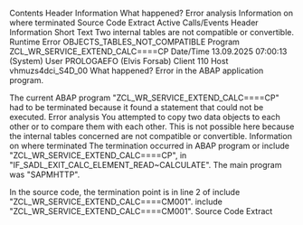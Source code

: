 Contents
Header Information
What happened?
Error analysis
Information on where terminated
Source Code Extract
Active Calls/Events
Header Information
Short Text 	Two internal tables are not compatible or convertible.
Runtime Error 	OBJECTS_TABLES_NOT_COMPATIBLE
Program 	ZCL_WR_SERVICE_EXTEND_CALC====CP
Date/Time 	13.09.2025 07:00:13 (System)
User 	PROLOGAEFO (Elvis Forsab)
Client 	110
Host 	vhmuzs4dci_S4D_00
What happened?
Error in the ABAP application program.

The current ABAP program "ZCL_WR_SERVICE_EXTEND_CALC====CP" had to be terminated because it found a
statement that could not be executed.
Error analysis
You attempted to copy two data objects to each other or to compare them
with each other.
This is not possible here because the internal tables concerned are not
compatible or convertible.
Information on where terminated
The termination occurred in ABAP program or include "ZCL_WR_SERVICE_EXTEND_CALC====CP", in "IF_SADL_EXIT_CALC_ELEMENT_READ~CALCULATE". The
main program was "SAPMHTTP".

In the source code, the termination point is in line 2 of include "ZCL_WR_SERVICE_EXTEND_CALC====CM001".
include "ZCL_WR_SERVICE_EXTEND_CALC====CM001".
Source Code Extract

